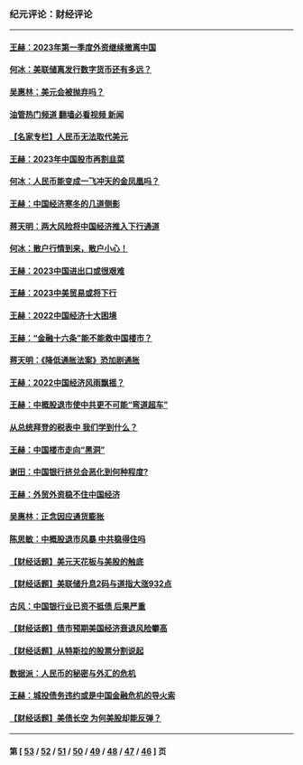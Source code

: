 ### 纪元评论：财经评论
---
#### [王赫：2023年第一季度外资继续撤离中国](../../pages/nsc1026/n13988870.md?05210330) 
#### [何冰：美联储离发行数字货币还有多远？](../../pages/nsc1026/n13986109.md?05210330) 
#### [吴惠林：美元会被抛弃吗？](../../pages/nsc1026/n13984087.md?05210330) 
#### [油管热门频道 翻墙必看视频 新闻](ok?05210330)
#### [【名家专栏】人民币无法取代美元](../../pages/nsc1026/n13974270.md?05210330) 
#### [王赫：2023年中国股市再割韭菜](../../pages/nsc1026/n13965334.md?05210330) 
#### [何冰：人民币能变成一飞冲天的金凤凰吗？](../../pages/nsc1026/n13964999.md?05210330) 
#### [王赫：中国经济寒冬的几道侧影](../../pages/nsc1026/n13932953.md?05210330) 
#### [蒋天明：两大风险将中国经济推入下行通道](../../pages/nsc1026/n13929820.md?05210330) 
#### [何冰：散户行情到来，散户小心！](../../pages/nsc1026/n13928308.md?05210330) 
#### [王赫：2023中国进出口或很艰难](../../pages/nsc1026/n13911515.md?05210330) 
#### [王赫：2023中美贸易或将下行](../../pages/nsc1026/n13899005.md?05210330) 
#### [王赫：2022中国经济十大困境](../../pages/nsc1026/n13883766.md?05210330) 
#### [王赫：“金融十六条”能不能救中国楼市？](../../pages/nsc1026/n13868431.md?05210330) 
#### [蒋天明：《降低通胀法案》恐加剧通胀](../../pages/nsc1026/n13806996.md?05210330) 
#### [王赫：2022中国经济风雨飘摇？](../../pages/nsc1026/n13803207.md?05210330) 
#### [王赫：中概股退市使中共更不可能“弯道超车”](../../pages/nsc1026/n13802858.md?05210330) 
#### [从总统拜登的税表中 我们学到什么？](../../pages/nsc1026/n13773081.md?05210330) 
#### [王赫：中国楼市走向“黑洞”](../../pages/nsc1026/n13770647.md?05210330) 
#### [谢田：中国银行挤兑会恶化到何种程度?](../../pages/nsc1026/n13766965.md?05210330) 
#### [王赫：外贸外资稳不住中国经济](../../pages/nsc1026/n13753933.md?05210330) 
#### [吴惠林：正念因应通货膨胀](../../pages/nsc1026/n13750350.md?05210330) 
#### [陈思敏：中概股退市风暴 中共稳得住吗](../../pages/nsc1026/n13738978.md?05210330) 
#### [【财经话题】美元天花板与美股的触底](../../pages/nsc1026/n13736495.md?05210330) 
#### [【财经话题】美联储升息2码与道指大涨932点](../../pages/nsc1026/n13727377.md?05210330) 
#### [古风：中国银行业已资不抵债 后果严重](../../pages/nsc1026/n13726111.md?05210330) 
#### [【财经话题】债市预期美国经济衰退风险攀高](../../pages/nsc1026/n13698043.md?05210330) 
#### [【财经话题】从特斯拉的股票分割说起](../../pages/nsc1026/n13679733.md?05210330) 
#### [数据派：人民币的秘密与外汇的危机](../../pages/nsc1026/n13667092.md?05210330) 
#### [王赫：城投债务违约或是中国金融危机的导火索](../../pages/nsc1026/n13665322.md?05210330) 
#### [【财经话题】美债长空 为何美股却能反弹？](../../pages/nsc1026/n13665895.md?05210330) 

---
#### 第 [ [53](./53.md?05210330) / [52](./52.md?05210330) / [51](./51.md?05210330) / [50](./50.md?05210330) / [49](./49.md?05210330) / [48](./48.md?05210330) / [47](./47.md?05210330) / [46](./46.md?05210330) ] 页

